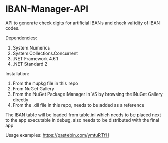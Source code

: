 # IBAN-Manager-API
API to generate check digits for artificial IBANs and check validity of IBAN codes.


Dependencies:

1. System.Numerics 
2. System.Collections.Concurrent
3. .NET Framework 4.6.1
4. .NET Standard 2

Installation:
1. From the nupkg file in this repo
2. From NuGet Gallery
3. From the NuGet Package Manager in VS by browsing the NuGet Gallery directly
4. From the .dll file in this repo, needs to be added as a reference

The IBAN table will be loaded from table.ini which needs to be placed next to the app executable in debug, also needs to be distributed with the final app


Usage examples: https://pastebin.com/ymtuRTfH
